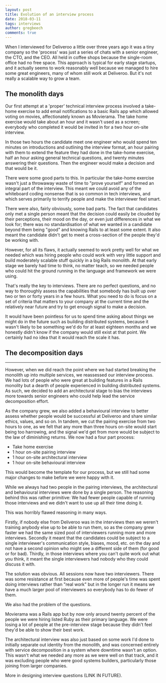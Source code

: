 ```yaml
---
layout: post
title: Evolution of an interview process
date: 2018-03-11
tags: interviews
author: gregbeech
comments: true
---
```


When I interviewed for Deliveroo a little over three years ago it was a tiny company so the 'process' was just a series of chats with a senior engineer, the CTO, and the CEO. All held in coffee shops because the single-room office had no free space. This approach is typical for early stage startups, and it actually seems to work reasonably well because we managed to hire some great engineers, many of whom still work at Deliveroo. But it's not really a scalable way to grow a team.

## The monolith days

Our first attempt at a 'proper' technical interview process involved a take-home exercise to add email notifications to a basic Rails app which allowed voting on movies, affectionately known as Movierama. The take home exercise would take about an hour and it wasn't used as a screen; everybody who completed it would be invited in for a two hour on-site interview.

In those two hours the candidate meet one engineer who would spend ten minutes on introductions and outlining the interview format, an hour pairing with them to extend the feature they had done in the take-home exercise, half an hour asking general technical questions, and twenty minutes answering their questions. Then the engineer would make a decision and that would be it.

There were some good parts to this. In particular the take-home exercise wasn't just a throwaway waste of time to "prove yourself" and formed an integral part of the interview. This meant we could avoid any of the whiteboard coding nonsense that is so common in tech interviews, and which serves primarily to terrify people and make the interviewer feel smart.

There were also, fairly obviously, some bad parts. The fact that candidates only met a single person meant that the decision could easily be clouded by their perceptions, their mood on the day, or even just differences in what we look for; there was no standardisation of what we wanted in a candidate beyond them being "good" and knowing Rails to at least some extent. It also meant the candidate didn't get to meet a cross-section of the people they'd be working with.

However, for all its flaws, it actually seemed to work pretty well for what we needed which was hiring people who could work with very little support and build moderately scalable stuff quickly in a big Rails monolith. At that early stage we barely had time to think, no matter teach, so we needed people who could hit the ground running in the language and framework we were using.

That's really the key to interviews. There are no perfect questions, and no way to thoroughly assess the capabilities that somebody has built up over two or ten or forty years in a few hours. What you need to do is focus on a set of criteria that matters to your company at the current time and the relatively near future and try to get enough signal to make a decision.

It would have been pointless for us to spend time asking about things we might do in the future such as building distributed systems, because it wasn't likely to be something we'd do for at least eighteen months and we honestly didn't know if the company would still exist at that point. We certainly had no idea that it would reach the scale it has.

## The decomposition days

---








However, when we did reach the point where we had started breaking the monolith up into multiple services, we reassessed our interview process. We had lots of people who were great at building features in a Rails monolity but a dearth of people experienced in building distributed systems. As such, we decided to add an architectural stage to bias the interviews more towards senior engineers who could help lead the service decomposition effort.

As the company grew, we also added a behavioural interview to better assess whether people would be successful at Deliveroo and share similar ethics, values, and so on. In tandem, we cut the pairing exercise from two hours to one, as we felt that any more than three hours on-site would start being too harrowing, and the signal we'd get from more would be subject to the law of diminishing returns. We now had a four part process:

- Take home exercise
- 1 hour on-site pairing interview
- 1 hour on-site architectural interview
- 1 hour on-site behavioural interview

This would become the template for our process, but we still had some major changes to make before we were happy with it.

While we always had two people in the pairing interviews, the architectural and behavioural interviews were done by a single person. The reasoning behind this was rather primitive: We had fewer people capable of running those interviews and we didn't want to use up all their time doing it.

This was horribly flawed reasoning in many ways.

Firstly, if nobody else from Deliveroo was in the interviews then we weren't training anybody else up to be able to run them, so as the company grew faster we had the same sized pool of interviewers running more and more interviews. Secondly it meant that the candidates could be subject to a single interviewer's communication style, biases, mood, etc. on the day and not have a second opinion who might see a different side of them (for good or for bad). Thirdly, in those interviews where you can't quite work out what you think, it meant the single interviewers had nobody who they could discuss it with.

The solution was obvious. All sessions now have two interviewers. There was some resistance at first because even more of people's time was spent doing interviews rather than "real work" but in the longer run it means we have a much larger pool of interviewers so everybody has to do fewer of them.

We also had the problem of the questions.

Movierama was a Rails app but by now only around twenty percent of the people we were hiring listed Ruby as their primary language. We were losing a lot of people at the pre-interview stage because they didn't feel they'd be able to show their best work.

The architectural interview was also just based on some work I'd done to initially separate out identity from the monolith, and was concerned entirely with service decomposition in a system where downtime wasn't an option. This wasn't what we needed any more as we were well on that track, and it was excluding people who were good systems builders, particularly those joining from larger companies.

More in designing interview questions (LINK IN FUTURE).













